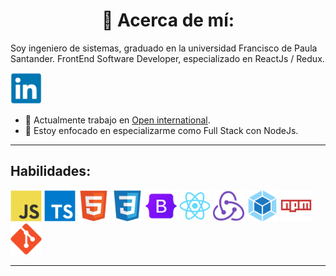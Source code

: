 <h1 align="center">👋 Acerca de mí:</h1>

<p>Soy ingeniero de sistemas, graduado en la universidad Francisco de Paula Santander. FrontEnd Software Developer, especializado en ReactJs / Redux.</p>

<a target="_blank" href="https://www.linkedin.com/in/alejandroramirezv/"><img src="https://github.com/devicons/devicon/blob/master/icons/linkedin/linkedin-original.svg" alt="Linkedin" width="50"></a>

<ul>
  <li>🔭 Actualmente trabajo en <a target="_blank" href="https://www.openintl.com/es/">Open international</a>.</li>
  <li>🌱 Estoy enfocado en especializarme como Full Stack con NodeJs.</li>
</ul>

---
<h2>Habilidades:</h2>

<p>
  <img src="https://github.com/devicons/devicon/blob/master/icons/javascript/javascript-original.svg" alt="Javascript" width="50">
  <img src="https://github.com/devicons/devicon/blob/master/icons/typescript/typescript-original.svg" alt="TypeScript" width="50">
  <img src="https://github.com/devicons/devicon/blob/master/icons/html5/html5-original.svg" alt="HTML5" width="50">
  <img src="https://github.com/devicons/devicon/blob/master/icons/css3/css3-original.svg" alt="CSS3" width="50">
  <img src="https://github.com/devicons/devicon/blob/master/icons/bootstrap/bootstrap-original.svg" alt="Bootstrap" width="50">
  <img src="https://github.com/devicons/devicon/blob/master/icons/react/react-original.svg" alt="ReactJs" width="50">
  <img src="https://github.com/devicons/devicon/blob/master/icons/redux/redux-original.svg" alt="Redux" width="50">
  <img src="https://github.com/devicons/devicon/blob/master/icons/webpack/webpack-original.svg" alt="Webpack" width="50">
  <img src="https://github.com/devicons/devicon/blob/master/icons/npm/npm-original-wordmark.svg" alt="npm" width="50">
  <img src="https://github.com/devicons/devicon/blob/master/icons/git/git-original.svg" alt="git" width="50">
</p>

---
